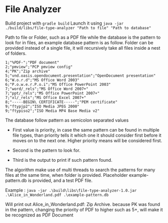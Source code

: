 # File Analyzer

Build project with `gradle build`
Launch it using `java -jar ./build/libs/file-type-analyzer "Path to file" "Path to database"` 

Path to file or Folder, such as a PDF file while the database is the pattern to look for in files, an example database pattern is as follow.
Folder can be provided instead of a single file, it will recursively take all files inside a nest of folders.
```
1;"%PDF-";"PDF document"
2;"pmview";"PCP pmview config"
4;"PK";"Zip archive"
5;"vnd.oasis.opendocument.presentation";"OpenDocument presentation"
6;"W.o.r.d";"MS Office Word 2003"
6;"P.o.w.e.r.P.o.i";"MS Office PowerPoint 2003"
7;"word/_rels";"MS Office Word 2007+"
7;"ppt/_rels";"MS Office PowerPoint 2007+"
7;"xl/_rels";"MS Office Excel 2007+"
8;"-----BEGIN\ CERTIFICATE-----";"PEM certificate"
9;"ftypjp2";"ISO Media JPEG 2000"
9;"ftypiso2";"ISO Media MP4 Base Media v2"
```

The database follow pattern as semicolon separated values

- First value is priority, in case the same pattern can be found in multiple file types, than priority tells it which one it should consider first before it moves on to the next one.
Higher priority means will be considered first.

- Second is the pattern to look for.

- Third is the output to print if such pattern found.

The algorithm make use of multi threads to search the patterns for many files at the same time, when folder is provided.
Placeholder example-pattern.db is provided, and a test PDF file.

Example :
`java -jar .\build\libs\file-type-analyzer-1.0.jar .\Alice_in_Wonderland.pdf .\example-pattern.db`

Will print out Alice_in_Wonderland.pdf: Zip Archive. because PK was found in the pattern, changing the priority of PDF to higher such as 5+, will make it be recognized as PDF Document

